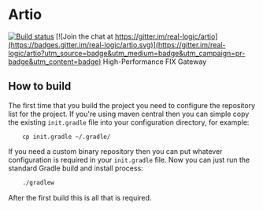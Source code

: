 # Artio

[![Build status](https://ci.appveyor.com/api/projects/status/js244x1yn26m1nhw/branch/master?svg=true)](https://ci.appveyor.com/project/RichardWarburton/artio/branch/master)
[![Join the chat at https://gitter.im/real-logic/artio](https://badges.gitter.im/real-logic/artio.svg)](https://gitter.im/real-logic/artio?utm_source=badge&utm_medium=badge&utm_campaign=pr-badge&utm_content=badge)
High-Performance FIX Gateway

## How to build

The first time that you build the project you need to configure the repository
list for the project. If you're using maven central then you can simple copy the
existing `init.gradle` file into your configuration directory, for example:

```
    cp init.gradle ~/.gradle/
```

If you need a custom binary repository then you can put whatever configuration is
required in your `init.gradle` file. Now you can just run the standard Gradle build
and install process:

```sh
    ./gradlew
```

After the first build this is all that is required.
